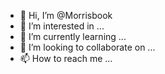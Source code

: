 - 👋 Hi, I’m @Morrisbook
- 👀 I’m interested in ...
- 🌱 I’m currently learning ...
- 💞️ I’m looking to collaborate on ...
- 📫 How to reach me ...

<!---
Morrisbook/Morrisbook is a ✨ special ✨ repository because its `README.md` (this file) appears on your GitHub profile.
You can click the Preview link to take a look at your changes.
--->
